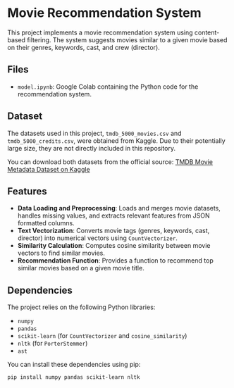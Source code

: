 # Movie Recommendation System

This project implements a movie recommendation system using content-based filtering. The system suggests movies similar to a given movie based on their genres, keywords, cast, and crew (director).

## Files

* `model.ipynb`: Google Colab containing the Python code for the recommendation system.

## Dataset

The datasets used in this project, `tmdb_5000_movies.csv` and `tmdb_5000_credits.csv`, were obtained from Kaggle. Due to their potentially large size, they are not directly included in this repository.

You can download both datasets from the official source:
[TMDB Movie Metadata Dataset on Kaggle](https://www.kaggle.com/datasets/tmdb/tmdb-movie-metadata)


## Features

* **Data Loading and Preprocessing**: Loads and merges movie datasets, handles missing values, and extracts relevant features from JSON formatted columns.
* **Text Vectorization**: Converts movie tags (genres, keywords, cast, director) into numerical vectors using `CountVectorizer`.
* **Similarity Calculation**: Computes cosine similarity between movie vectors to find similar movies.
* **Recommendation Function**: Provides a function to recommend top similar movies based on a given movie title.

## Dependencies

The project relies on the following Python libraries:

* `numpy`
* `pandas`
* `scikit-learn` (for `CountVectorizer` and `cosine_similarity`)
* `nltk` (for `PorterStemmer`)
* `ast`

You can install these dependencies using pip:

```bash
pip install numpy pandas scikit-learn nltk
